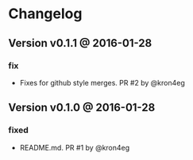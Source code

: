 
# Changelog

## Version v0.1.1 @ 2016-01-28

### fix

  * Fixes for github style merges. PR #2 by @kron4eg

## Version v0.1.0 @ 2016-01-28

### fixed

  * README.md. PR #1 by @kron4eg
